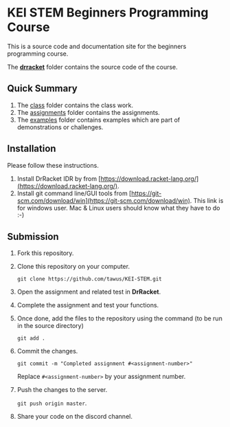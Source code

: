 # KEI STEM Beginners Programming Course

This is a source code and documentation site for the beginners programming course. 

The [**drracket**](https://github.com/tawus/KEI-STEM/tree/master/drracket) folder contains the source code of the course.

## Quick Summary

1. The [class](https://github.com/tawus/KEI-STEM/tree/master/drracket/class) folder contains the class work.
2. The [assignments](https://github.com/tawus/KEI-STEM/tree/master/drracket/assignments) folder contains the assignments.
3. The [examples](https://github.com/tawus/KEI-STEM/tree/master/drracket/examples) folder contains examples which are part of demonstrations or challenges. 

## Installation

Please follow these instructions.

1. Install DrRacket IDR by from [https://download.racket-lang.org/](https://download.racket-lang.org/).
2. Install git command line/GUI tools from [https://git-scm.com/download/win](https://git-scm.com/download/win). This link is for windows user. Mac & Linux users should know what they have to do :-)


## Submission
1. Fork this repository.
2. Clone this repository on your computer.

	`git clone https://github.com/tawus/KEI-STEM.git`

3. Open the assignment and related test in **DrRacket**.
4. Complete the assignment and test your functions.
5. Once done, add the files to the repository using the command (to be run in the source directory)

	`git add .`

6. Commit the changes.

	`git commit -m "Completed assignment #<assignment-number>"`

	Replace `#<assignment-number>` by your assignment number.

7. Push the changes to the server.

	`git push origin master`.

8. Share your code on the discord channel.



